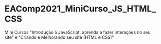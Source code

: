 # EAComp2021_MiniCurso_JS_HTML_CSS
Mini Cursos "Introdução à JavaScript: aprenda a fazer interações no seu site"
e "Criando e Melhorando seu site (HTML e CSS)"
